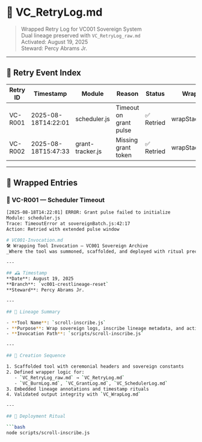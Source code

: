 # 📜 VC_RetryLog.md
> Wrapped Retry Log for VC001 Sovereign System  
> Dual lineage preserved with `VC_RetryLog_raw.md`  
> Activated: August 19, 2025  
> Steward: Percy Abrams Jr.

---

## 🔁 Retry Event Index

| Retry ID | Timestamp           | Module         | Reason                  | Status   | Wrapped By |
|----------|---------------------|----------------|--------------------------|----------|------------|
| VC-R001  | 2025-08-18T14:22:01 | scheduler.js   | Timeout on grant pulse   | ✅ Retried | wrapStackTraces.sh |
| VC-R002  | 2025-08-18T15:47:33 | grant-tracker.js | Missing grant token     | ✅ Retried | wrapStackTraces.sh |

---

## 🧵 Wrapped Entries

### 🔹 VC-R001 — Scheduler Timeout

```bash
[2025-08-18T14:22:01] ERROR: Grant pulse failed to initialize
Module: scheduler.js
Trace: TimeoutError at sovereignBatch.js:42:17
Action: Retried with extended pulse window

# VC001-Invocation.md  
🛠️ Wrapping Tool Invocation — VC001 Sovereign Archive  
_Where the tool was summoned, scaffolded, and deployed with ritual precision._

---

## 🕰️ Timestamp  
**Date**: August 19, 2025  
**Branch**: `vc001-crestlineage-reset`  
**Steward**: Percy Abrams Jr.

---

## 🧬 Lineage Summary

- **Tool Name**: `scroll-inscribe.js`
- **Purpose**: Wrap sovereign logs, inscribe lineage metadata, and activate grant protocols
- **Invocation Path**: `scripts/scroll-inscribe.js`

---

## 🔧 Creation Sequence

1. Scaffolded tool with ceremonial headers and sovereign constants
2. Defined wrapper logic for:
   - `VC_RetryLog_raw.md` → `VC_RetryLog.md`
   - `VC_BurnLog.md`, `VC_GrantLog.md`, `VC_SchedulerLog.md`
3. Embedded lineage annotations and timestamp rituals
4. Validated output integrity with `VC_WrapLog.md`

---

## 🚀 Deployment Ritual

```bash
node scripts/scroll-inscribe.js
